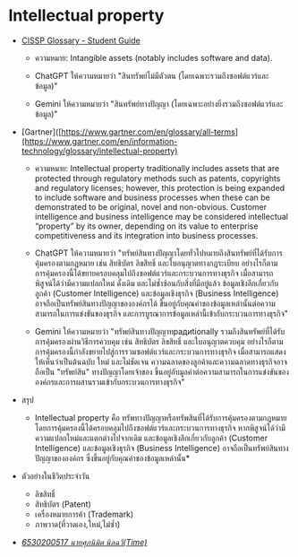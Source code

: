 # Intellectual property
  - [CISSP Glossary - Student Guide](https://www.isc2.org/certifications/cissp/cissp-student-glossary)
    - ความหมาย: Intangible assets (notably includes software and data).
      
    - ChatGPT ให้ความหมายว่า "สินทรัพย์ไม่มีตัวตน (โดยเฉพาะรวมถึงซอฟต์แวร์และข้อมูล)"
    - Gemini ให้ความหมายว่า "สินทรัพย์ทางปัญญา (โดยเฉพาะอย่างยิ่งรวมถึงซอฟต์แวร์และข้อมูล)"
  - [Gartner]([https://www.gartner.com/en/glossary/all-terms](https://www.gartner.com/en/information-technology/glossary/intellectual-property)
    - ความหมาย: Intellectual property traditionally includes assets that are protected through regulatory methods such as patents, copyrights and regulatory licenses; however, this protection is being expanded to include software and business processes when these can be demonstrated to be original, novel and non-obvious. Customer intelligence and business intelligence may be considered intellectual “property” by its owner, depending on its value to enterprise competitiveness and its integration into business processes.


    - ChatGPT ให้ความหมายว่า "ทรัพย์สินทางปัญญาโดยทั่วไปหมายถึงสินทรัพย์ที่ได้รับการคุ้มครองตามกฎหมาย เช่น สิทธิบัตร ลิขสิทธิ์ และใบอนุญาตทางกฎระเบียบ 
    อย่างไรก็ตาม การคุ้มครองนี้ได้ขยายครอบคลุมไปถึงซอฟต์แวร์และกระบวนการทางธุรกิจ เมื่อสามารถพิสูจน์ได้ว่ามีความแปลกใหม่ ดั้งเดิม และไม่ซ้ำซ้อนกับสิ่งที่มีอยู่แล้ว 
    ข้อมูลเชิงลึกเกี่ยวกับลูกค้า (Customer Intelligence) และข้อมูลเชิงธุรกิจ (Business Intelligence) อาจถือเป็นทรัพย์สินทางปัญญาขององค์กรได้ 
    ขึ้นอยู่กับคุณค่าของข้อมูลเหล่านั้นต่อความสามารถในการแข่งขันของธุรกิจ และการบูรณาการข้อมูลเหล่านี้เข้ากับกระบวนการทางธุรกิจ"
    - Gemini ให้ความหมายว่า "ทรัพย์สินทางปัญญาทрадиtionally รวมถึงสินทรัพย์ที่ได้รับการคุ้มครองผ่านวิธีการควบคุม เช่น สิทธิบัตร ลิขสิทธิ์ และใบอนุญาตควบคุม 
    อย่างไรก็ตาม การคุ้มครองนี้กำลังขยายไปสู่การรวมซอฟต์แวร์และกระบวนการทางธุรกิจ เมื่อสามารถแสดงให้เห็นว่าเป็นต้นฉบับ ใหม่ และไม่ชัดเจน ความฉลาดของลูกค้าและความฉลาดทางธุรกิจอาจถือเป็น "ทรัพย์สิน" ทางปัญญาโดยเจ้าของ 
    ขึ้นอยู่กับมูลค่าต่อความสามารถในการแข่งขันขององค์กรและการผสานรวมเข้ากับกระบวนการทางธุรกิจ"
- สรุป 
  - Intellectual property คือ ทรัพทางปัญญาหรือทรัพสินที่ได้รับการคุ้มครองตามกฎหมาย โดยการคุ้มครองนี้ได้ครอบคลุมไปถึงซอฟต์แวร์และกระบวนการทางธุรกิจ หากพิสูจน์ได้ว่ามีความแปลกใหม่และแตกต่างไปจากเดิม และข้อมูลเชิงลึกเกี่ยวกับลูกค้า (Customer Intelligence) และข้อมูลเชิงธุรกิจ (Business Intelligence) อาจถือเป็นทรัพย์สินทางปัญญาขององค์กร ซึ่งขึ้นอยู่กับคุณค่าของข้อมูลเหล่านั้น*
- ตัวอย่างในชีวิตประจำวัน
  - ลิขสิทธิ์
  - สิทธิบัตร (Patent)
  - เครื่องหมายการค้า (Trademark)
  - ภาพวาด(ที่วาดเอง,ใหม่,ไม่ซ้ำ)
  
- *[6530200517 นายศุภนิมิต นิลฉวี(Time)](https://6530200517.github.io/intellectual-property)*
